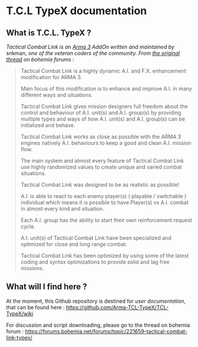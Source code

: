 # T.C.L TypeX documentation

## What is T.C.L. TypeX ?

*Tactical Combat Link is an [Arma 3](http://www.arma3.com) AddOn written and maintained by* snkman, *one of the veteran coders of the community. From [the original thread](https://forums.bohemia.net/forums/topic/221659-tactical-combat-link-typex/) on bohemia forums* :

>Tactical Combat Link is a highly dynamic A.I. and F.X. enhancement modification for ARMA 3.
>
>Main focus of this modification is to enhance and improve A.I. in many different ways and situations.
>
>Tactical Combat Link gives mission designers full freedom about the control and behaviour of A.I. unit(s) and A.I. group(s) by providing multiple types and ways of how A.I. unit(s) and A.I. group(s) can be initialized and behave.
>
>Tactical Combat Link works as close as possible with the ARMA 3 engines natively A.I. behaviours to keep a good and clean A.I. mission flow.
>
>The main system and almost every feature of Tactical Combat Link use highly randomized values to create unique and varied combat situations.
>
>Tactical Combat Link was designed to be as realistic as possible!
>
>A.I. is able to react to each enemy player(s) ( playable / switchable ) individual which means it is possible to have Player(s) vs A.I. combat in almost every kind and situation.
>
>Each A.I. group has the ability to start their own reinforcement request cycle.
>
>A.I. unit(s) of Tactical Combat Link have been specialized and optimized for close and long range combat.
>
>Tactical Combat Link has been optimized by using some of the latest coding and syntax optimizations to provide solid and lag free missions.

## What will I find here ?

At the moment, this Github repository is destined for *user documentation*, that can be found here : https://github.com/Arma-TCL-TypeX/TCL-TypeX/wiki

For discussion and script downloading, please go to the thread on bohemia forum : https://forums.bohemia.net/forums/topic/221659-tactical-combat-link-typex/
